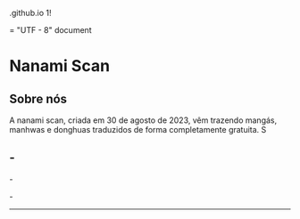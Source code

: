 <user>.github.io 
1!
<!DOCTYPE html>
<html lang "pt-br">
<head>
    <Meta chanset> = "UTF - 8"
    <Meta name "Viewpost" content = with inedital scale = 10"
    <title> document </Title>
<Body>
    <h1> Nanami Scan </h1>
    <h2> Sobre nós </h2>
    <p> A nanami scan, criada em 30 de agosto de 2023, vêm trazendo mangás, manhwas e donghuas traduzidos de forma completamente gratuita. S </p>
    <h2> - </h2>
    <p> - </p>
    <p> - </p>
       <hr>
    </body>
    <html>
